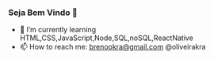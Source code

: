 ### Seja Bem Vindo 👋

- 🌱 I’m currently learning HTML,CSS,JavaScript,Node,SQL,noSQL,ReactNative
- 📫 How to reach me: brenookra@gmail.com @oliveirakra

